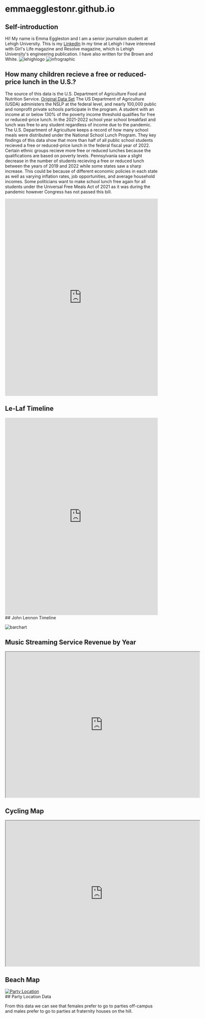 # emmaegglestonr.github.io
## Self-introduction
Hi! My name is Emma Eggleston and I am a senior journalism student at Lehigh University. This is my [LinkedIn](https://www.linkedin.com/in/emma-e-694757211/) In my time at Lehigh I have interened with Girl's Life magazine and Resolve magazine, which is Lehigh University's engineering publication. I have also written for the Brown and White.
![lehighlogo](https://github.com/emmaegglestonr/emmaegglestonr.github.io/blob/main/LehighUniversity_logo.jpg?raw=true)
![infrographic](https://raw.githubusercontent.com/emmaegglestonr/emmaegglestonr.github.io/a5847e481c7f332713b8a06514bc291e9b7ddf5b/How%20U.S.%20children%20(1).png)
## How many children recieve a free or reduced-price lunch in the U.S.?
The source of this data is the U.S. Department of Agriculture Food and Nutrition Service. [Original Data Set](https://www.fns.usda.gov/pd/child-nutrition-tables)
The US Department of Agriculture (USDA) administers the NSLP at the federal level, and nearly 100,000 public and nonprofit private schools participate in the program. A student with an income at or below 130% of the poverty income threshold qualifies for free or reduced-price lunch. In the 2021-2022 school year school breakfast and lunch was free to any student regardless of income due to the pandemic. The U.S. Department of Agriculture keeps a record of how many school meals were distributed under the National School Lunch Program. They key findings of this data show that more than half of all public school students recieved a free or reduced-price lunch in the federal fiscal year of 2022. Certain ethnic groups recieve more free or reduced lunches because the qualifications are based on poverty levels. Pennsylvania saw a slight decrease in the number of students recieving a free or reduced lunch between the years of 2019 and 2022 while some states saw a sharp increase. This could be because of different economic policies in each state as well as varying inflation rates, job opportunities, and average household incomes. Some politicians want to make school lunch free again for all students under the Universal Free Meals Act of 2021 as it was during the pandemic however Congress has not passed this bill.

<iframe src='https://cdn.knightlab.com/libs/timeline3/latest/embed/index.html?source=10Vf-gXrgCbPP4ITAT8RXwMVcE-5QQV4mocde5EglIso&font=Default&lang=en&initial_zoom=2&height=650' width='100%' height='650' webkitallowfullscreen mozallowfullscreen allowfullscreen frameborder='0'></iframe>
                                
                                
## Le-Laf Timeline

<iframe src='https://cdn.knightlab.com/libs/timeline3/latest/embed/index.html?source=10PMXAuM5-r2v2NdIMjGDB8zWFfMBqvsD2JJvIf8lHro&font=Default&lang=en&initial_zoom=2&height=650' width='100%' height='650' webkitallowfullscreen mozallowfullscreen allowfullscreen frameborder='0'></iframe>
## John Lennon Timeline

![barchart](https://github.com/emmaegglestonr/emmaegglestonr.github.io/blob/main/Music_Streaming_Service_Revenue_by_Year_Spotify_Revenue_Apple_Music_Revenue_Pandora_Revenue_chartbuilder.png?raw=true)
## Music Streaming Service Revenue by Year

<iframe src="https://www.google.com/maps/d/embed?mid=1Uf_itdIMW_gIlYl5tpp8K2G58diN4BY&ehbc=2E312F" width="640" height="480"></iframe>

## Cycling Map

<iframe src="https://www.google.com/maps/d/embed?mid=1tnAVgAASXRA7JI-c4J2VJXOgLfpscew&ehbc=2E312F" width="640" height="480"></iframe>

## Beach Map


<div class='tableauPlaceholder' id='viz1711636756540' style='position: relative'><noscript><a href='#'><img alt='Party Location'src='https:&#47;&#47;public.tableau.com&#47;static&#47;images&#47;Em&#47;EmmaEggleston&#47;PartyLocation&#47;1_rss.png' style='border: none' /></a></noscript><object class='tableauViz' style='display:none;'><param name='host_url' value='https%3A%2F%2Fpublic.tableau.com%2F' /> <param name='embed_code_version' value='3' /> <param name='site_root' value='' /><param name='name' value='EmmaEggleston&#47;PartyLocation' /><param name='tabs' value='no' /><param name='toolbar' value='yes' /><param name='static_image' value='https:&#47;&#47;public.tableau.com&#47;static&#47;images&#47;Em&#47;EmmaEggleston&#47;PartyLocation&#47;1.png' /> <param name='animate_transition' value='yes' /><param name='display_static_image' value='yes' /><param name='display_spinner' value='yes' /><param name='display_overlay' value='yes' /><param name='display_count' value='yes' /><param name='language' value='en-US' /></object></div> <script type='text/javascript'> var divElement = document.getElementById('viz1711636756540'); var vizElement = divElement.getElementsByTagName('object')[0]; if ( divElement.offsetWidth > 800 ) { vizElement.style.width='100%';vizElement.style.height=(divElement.offsetWidth*0.75)+'px';} else if ( divElement.offsetWidth > 500 ) { vizElement.style.width='100%';vizElement.style.height=(divElement.offsetWidth*0.75)+'px';} else { v0izElement.style.width='100%';vizElement.style.height='777px';} var scriptElement = document.createElement('script'); scriptElement.src ='https://public.tableau.com/javascripts/api/viz_v1.js'; .parentNode.insertBefore(scriptElement, vizElement); </script>
## Party Location Data

From this data we can see that females prefer to go to parties off-campus and males prefer to go to parties at fraternity houses on the hill.
